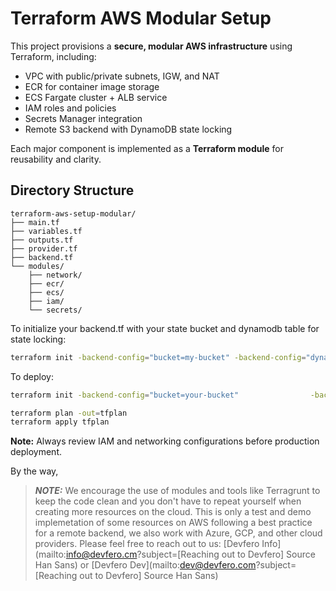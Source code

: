 
# Terraform AWS Modular Setup

This project provisions a **secure, modular AWS infrastructure** using Terraform, including:

- VPC with public/private subnets, IGW, and NAT
- ECR for container image storage
- ECS Fargate cluster + ALB service
- IAM roles and policies
- Secrets Manager integration
- Remote S3 backend with DynamoDB state locking

Each major component is implemented as a **Terraform module** for reusability and clarity.

## Directory Structure
```
terraform-aws-setup-modular/
├── main.tf
├── variables.tf
├── outputs.tf
├── provider.tf
├── backend.tf
└── modules/
    ├── network/
    ├── ecr/
    ├── ecs/
    ├── iam/
    └── secrets/
```

To initialize your backend.tf with your state bucket and dynamodb table for state locking:
```bash
terraform init -backend-config="bucket=my-bucket" -backend-config="dynamodb_table=my-lock-table"
```

To deploy:
```bash
terraform init -backend-config="bucket=your-bucket"                -backend-config="dynamodb_table=your-lock-table"                -backend-config="region=us-east-1"

terraform plan -out=tfplan
terraform apply tfplan
```

**Note:** Always review IAM and networking configurations before production deployment.

By the way,
> **_NOTE:_** We encourage the use of modules and tools like Terragrunt to keep the code clean and you don't have to repeat yourself when creating more resources on the cloud. This is only a test and demo implemetation of some resources on AWS following a best practice for a remote backend, we also work with Azure, GCP, and other cloud providers. Please feel free to reach out to us: [Devfero Info](mailto:info@devfero.cm?subject=[Reaching out to Devfero] Source Han Sans) or [Devfero Dev](mailto:dev@devfero.com?subject=[Reaching out to Devfero] Source Han Sans)